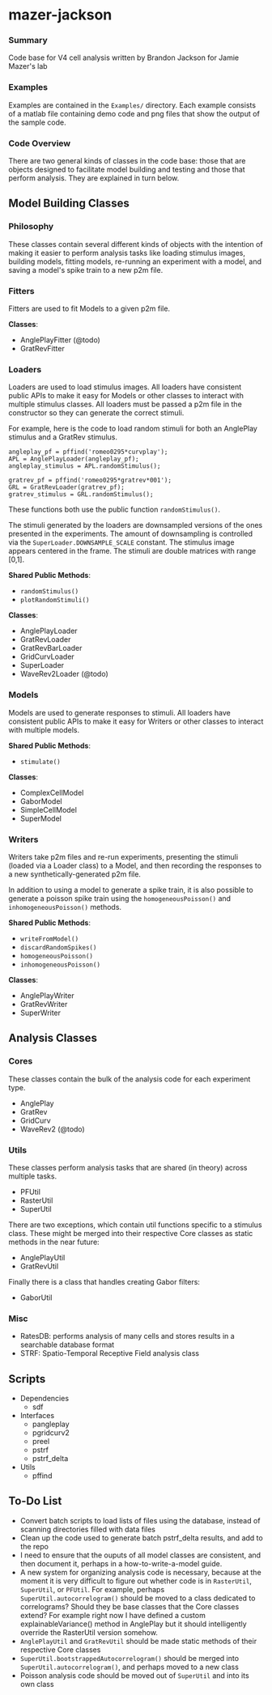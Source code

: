 mazer-jackson
=============

### Summary

Code base for V4 cell analysis written by Brandon Jackson for Jamie Mazer's
 lab

### Examples

Examples are contained in the `Examples/` directory. Each example consists
of a matlab file containing demo code and png files that show the output of
the sample code.

### Code Overview

There are two general kinds of classes in the code base: those that are 
objects designed to facilitate model building and testing and those that
 perform analysis. They are explained in turn below.

Model Building Classes
----------------------

### Philosophy

These classes contain several different kinds of objects with the 
intention of making it easier to perform analysis tasks like loading 
stimulus images, building models, fitting models, re-running an experiment 
with a model, and saving a model's spike train to a new p2m file.

### Fitters

Fitters are used to fit Models to a given p2m file.

**Classes**:

- AnglePlayFitter (@todo)
- GratRevFitter

### Loaders

Loaders are used to load stimulus images. All loaders have consistent
public APIs to make it easy for Models or other classes to interact with
multiple stimulus classes. All loaders must be passed a p2m file in the 
constructor so they can generate the correct stimuli.

For example, here is the code to load random stimuli for both an AnglePlay
stimulus and a GratRev stimulus.

    angleplay_pf = pffind('romeo0295*curvplay');
    APL = AnglePlayLoader(angleplay_pf);
    angleplay_stimulus = APL.randomStimulus();
    
    gratrev_pf = pffind('romeo0295*gratrev*001');
    GRL = GratRevLoader(gratrev_pf);
    gratrev_stimulus = GRL.randomStimulus();

These functions both use the public function `randomStimulus()`.

The stimuli generated by the loaders are downsampled versions of the ones
presented in the experiments. The amount of downsampling is controlled via
the `SuperLoader.DOWNSAMPLE_SCALE` constant. The stimulus image appears
centered in the frame. The stimuli are double matrices with range [0,1].

**Shared Public Methods**: 

- `randomStimulus()`
- `plotRandomStimuli()`

**Classes**:

- AnglePlayLoader
- GratRevLoader
- GratRevBarLoader
- GridCurvLoader
- SuperLoader
- WaveRev2Loader (@todo)

### Models

Models are used to generate responses to stimuli. All loaders have consistent
public APIs to make it easy for Writers or other classes to interact with
multiple models.

**Shared Public Methods**:

- `stimulate()`

**Classes**:

- ComplexCellModel
- GaborModel
- SimpleCellModel
- SuperModel

### Writers

Writers take p2m files and re-run experiments, presenting the stimuli
(loaded via a Loader class) to a Model, and then recording the responses
to a new synthetically-generated p2m file.

In addition to using a model to generate a spike train, it is also possible
to generate a poisson spike train using the `homogeneousPoisson()` and 
`inhomogeneousPoisson()` methods.

**Shared Public Methods**:

- `writeFromModel()`
- `discardRandomSpikes()`
- `homogeneousPoisson()`
- `inhomogeneousPoisson()`

**Classes**:

- AnglePlayWriter
- GratRevWriter
- SuperWriter

Analysis Classes
----------------

### Cores

These classes contain the bulk of the analysis code for each experiment 
type.

- AnglePlay
- GratRev
- GridCurv
- WaveRev2 (@todo)

### Utils

These classes perform analysis tasks that are shared (in theory) across 
multiple tasks.

- PFUtil
- RasterUtil
- SuperUtil

There are two exceptions, which contain util functions specific to a
stimulus class. These might be merged into their respective Core classes
as static methods in the near future:

- AnglePlayUtil
- GratRevUtil

Finally there is a class that handles creating Gabor filters:

- GaborUtil

### Misc

- RatesDB: performs analysis of many cells and stores results in a searchable database format
- STRF: Spatio-Temporal Receptive Field analysis class

Scripts
-------

- Dependencies
    - sdf
- Interfaces
    - pangleplay
    - pgridcurv2
    - preel
    - pstrf
    - pstrf_delta
- Utils
    - pffind

To-Do List
----------

- Convert batch scripts to load lists of files using the database, instead
of scanning directories filled with data files
- Clean up the code used to generate batch pstrf_delta results, and add to
 the repo
- I need to ensure that the ouputs of all model classes are consistent, and
then document it, perhaps in a how-to-write-a-model guide.
- A new system for organizing analysis code is necessary, because at the
moment it is very difficult to figure out whether code is in `RasterUtil`,
`SuperUtil`, or `PFUtil`. For example, perhaps `SuperUtil.autocorrelogram()`
should be moved to a class dedicated to correlograms? Should they be base
classes that the Core classes extend? For example right now I have defined 
a custom explainableVariance() method in AnglePlay but it should 
intelligently override the RasterUtil version somehow.
- `AnglePlayUtil` and `GratRevUtil` should be made static methods of their
respective Core classes
- `SuperUtil.bootstrappedAutocorrelogram()` should be merged into 
`SuperUtil.autocorrelogram()`, and perhaps moved to a new class
- Poisson analysis code should be moved out of `SuperUtil` and into its own
 class